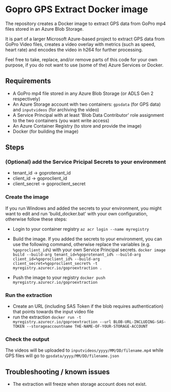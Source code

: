 # Gopro GPS Extract Docker image

The repository creates a Docker image to extract GPS data from GoPro mp4 files stored in an Azure Blob Storage.

It is part of a larger Microsoft Azure-based project to extract GPS data from GoPro Video files, creates a video overlay with metrics (such as speed, heart rate) and encodes the video in h264 for further processing.

Feel free to take, replace, and/or remove parts of this code for your own purpose, if you do not want to use (some of the) Azure Services or Docker.

## Requirements

* A GoPro mp4 file stored in any Azure Blob Storage (or ADLS Gen 2 respectively)
* An Azure Storage account with two containers: ```gpsdata``` (for GPS data) and ```inputvideos``` (for archiving the video)
* A Service Principal with at least 'Blob Data Contributor' role assignment to the two containers (you want write access)
* An Azure Container Registry (to store and provide the image)
* Docker (for building the image)

## Steps

### (Optional) add the Service Pricipal Secrets to your environment

* tenant_id -> goprotenant_id
* client_id -> goproclient_id
* client_secret -> goproclient_secret

### Create the image

If you run Windows and added the secrets to your environment, you might want to edit and run 'build_docker.bat' with your own configuration, otherwise follow these steps:

* Login to your container registry ```az acr login --name myregistry```

* Build the image. If you added the secrets to your environment, you can use the following command, otherwise replace the variables (e.g. ```%goproclient_id%```) with your own Service Principal secrets. ```docker image build --build-arg tenant_id=%goprotenant_id% --build-arg client_id=%goproclient_id% --build-arg client_secret=%goproclient_secret% -t myregistry.azurecr.io/goproextraction .```
* Push the image to your registry ```docker push myregistry.azurecr.io/goproextraction```

### Run the extraction

* Create an URL (including SAS Token if the blob requires authentication) that points towards the input video file
* run the extraction ```docker run -t myregistry.azurecr.io/goproextraction --url BLOB-URL-INCLUDING-SAS-TOKEN --storageaccountname THE-NAME-OF-YOUR-STORAGE-ACCOUNT```

### Check the output

The videos will be uploaded to ```inputvideos/yyyy/MM/DD/filename.mp4``` while GPS files will go to ```gpsdata/yyyy/MM/DD/filename.json```

## Troubleshooting / known issues

* The extraction will freeze when storage account does not exist.
